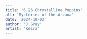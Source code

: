 ```yaml
---
title: '6.26 Chrystalline Poppins'
alt: 'Mysteries of the Arcana'
date: '2024-10-03'
author: 'J Gray'
artist: 'Keira'
---
```

